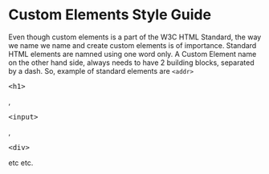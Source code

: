 # Custom Elements Style Guide

Even though custom elements is a part of the W3C HTML Standard, the way we name we name and create custom elements is of importance. Standard HTML elements are namned using one word only. A Custom Element name on the other hand side, always needs to have 2 building blocks, separated by a dash. So, example of standard elements are `<addr>`<xmp><h1></xmp>, <xmp><input></xmp>, <xmp><div></xmp> etc etc.
